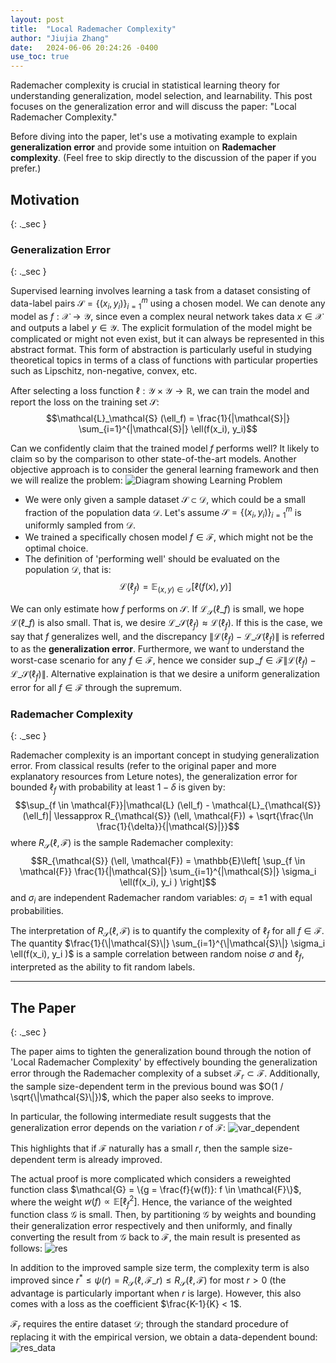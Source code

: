 ```yaml
---
layout: post
title:  "Local Rademacher Complexity"
author: "Jiujia Zhang"
date:   2024-06-06 20:24:26 -0400
use_toc: true
---
```


Rademacher complexity is crucial in statistical learning theory for understanding generalization, model selection, and learnability. This post focuses on the generalization error and will discuss the paper: "Local Rademacher Complexity."

Before diving into the paper, let's use a motivating example to explain **generalization error** and provide some intuition on **Rademacher complexity**. (Feel free to skip directly to the discussion of the paper if you prefer.)

<!-- ---
#### Table of Contents
- [Motivation](#motivation)
    - [Generalization Error](#generalization-error)
    - [Rademacher Complexity](#rademacher-complexity)
- [The Paper](#the-paper)

--- -->

## Motivation
{: ._sec }

### Generalization Error
{: ._sec }

Supervised learning involves learning a task from a dataset consisting of data-label pairs $\mathcal{S} = \{ (x_i, y_i) \}_{i=1}^{m}$ using a chosen model. We can denote any model as $f: \mathcal{X} \to \mathcal{Y}$, since even a complex neural network takes data $x \in \mathcal{X}$ and outputs a label $y \in \mathcal{Y}$. The explicit formulation of the model might be complicated or might not even exist, but it can always be represented in this abstract format. This form of abstraction is particularly useful in studying theoretical topics in terms of a class of functions with particular properties such as Lipschitz, non-negative, convex, etc.

After selecting a loss function $\ell: \mathcal{Y} \times \mathcal{Y} \to \mathbb{R}$, we can train the model and report the loss on the training set $\mathcal{S}$:
$$\mathcal{L}_\mathcal{S} (\ell_f) = \frac{1}{|\mathcal{S}|} \sum_{i=1}^{|\mathcal{S}|} \ell(f(x_i), y_i)$$

Can we confidently claim that the trained model $f$ performs well? It likely to claim so by the comparison to other state-of-the-art models. Another objective approach is to consider the general learning framework and then we will realize the problem:
![Diagram showing Learning Problem](../../../assets/images/20240604/full.png)
<!-- ![20240605_local](https://hackmd.io/_uploads/ryqx2t1BR.png) -->

- We were only given a sample dataset $\mathcal{S} \subset \mathcal{D}$, which could be a small fraction of the population data $\mathcal{D}$. Let's assume $\mathcal{S} = \{(x_i,y_i) \}_{i=1}^{m}$ is uniformly sampled from $\mathcal{D}$.
- We trained a specifically chosen model $f \in \mathcal{F}$, which might not be the optimal choice.
- The definition of 'performing well' should be evaluated on the population $\mathcal{D}$, that is:
$$\mathcal{L} (\ell_f) = \mathbb{E}_{(x,y) \in \mathcal{D}} [ \ell(f(x), y) ]$$

We can only estimate how $f$ performs on $\mathcal{S}$. If $\mathcal{L}_{\mathcal{S}} (\ell\_f)$ is small, we hope $\mathcal{L} (\ell\_f)$ is also small. That is, we desire $\mathcal{L}\_{\mathcal{S}} (\ell_f) \approx \mathcal{L} (\ell_f)$. If this is the case, we say that $f$ generalizes well, and the discrepancy $\|\mathcal{L} (\ell_f) - \mathcal{L}\_{\mathcal{S}} (\ell_f)\|$ is referred to as the **generalization error**. Furthermore, we want to understand the worst-case scenario for any $f \in \mathcal{F}$, hence we consider $\sup\_{f \in \mathcal{F}}\|\mathcal{L} (\ell_f) - \mathcal{L}\_{\mathcal{S}} (\ell_f)\|$. Alternative explaination is that we desire a uniform generalization error for all $f \in \mathcal{F}$ through the supremum.

### Rademacher Complexity
{: ._sec }

Rademacher complexity is an important concept in studying generalization error. From classical results (refer to the original paper and more explanatory resources from Leture notes), the generalization error for bounded $\ell_f$ with probability at least $1-\delta$ is given by:
$$\sup_{f \in \mathcal{F}}|\mathcal{L} (\ell_f) - \mathcal{L}_{\mathcal{S}} (\ell_f)| \lessapprox R_{\mathcal{S}} (\ell, \mathcal{F}) + \sqrt{\frac{\ln \frac{1}{\delta}}{|\mathcal{S}|}}$$
where $R_{\mathcal{S}} (\ell, \mathcal{F})$ is the sample Rademacher complexity:
$$R_{\mathcal{S}} (\ell, \mathcal{F}) = \mathbb{E}\left[ \sup_{f \in \mathcal{F}} \frac{1}{|\mathcal{S}|} \sum_{i=1}^{|\mathcal{S}|} \sigma_i \ell(f(x_i), y_i ) \right]$$
and $\sigma_i$ are independent Rademacher random variables: $\sigma_i = \pm 1$ with equal probabilities.

The interpretation of $R_{\mathcal{S}} (\ell, \mathcal{F})$ is to quantify the complexity of $\ell_f$ for all $f \in \mathcal{F}$. The quantity $\frac{1}{\|\mathcal{S}\|} \sum_{i=1}^{\|\mathcal{S}\|} \sigma_i \ell(f(x_i), y_i )$ is a sample correlation between random noise $\sigma$ and $\ell_f$, interpreted as the ability to fit random labels.

---

## The Paper
{: ._sec }

The paper aims to tighten the generalization bound through the notion of 'Local Rademacher Complexity' by effectively bounding the generalization error through the Rademacher complexity of a subset $\mathcal{F}_r \subset \mathcal{F}$. Additionally, the sample size-dependent term in the previous bound was $O(1 / \sqrt{\|\mathcal{S}\|})$, which the paper also seeks to improve.

In particular, the following intermediate result suggests that the generalization error depends on the variation $r$ of $\mathcal{F}$:
![var_dependent](../../../assets/images/20240604/var_dependent.png)
<!-- ![var_dependent](https://hackmd.io/_uploads/HkvOfVGBR.png) -->
This highlights that if $\mathcal{F}$ naturally has a small $r$, then the sample size-dependent term is already improved.

The actual proof is more complicated which considers a reweighted function class $\mathcal{G} = \{g = \frac{f}{w(f)}: f \in \mathcal{F}\}$, where the weight $w(f) \propto \mathbb{E} [\ell_f^2]$. Hence, the variance of the weighted function class $\mathcal{G}$ is small. Then, by partitioning $\mathcal{G}$ by weights and bounding their generalization error respectively and then uniformly, and finally converting the result from $\mathcal{G}$ back to $\mathcal{F}$, the main result is presented as follows:
![res](../../../assets/images/20240604/res.png)
<!-- ![res](https://hackmd.io/_uploads/Sy-n24fr0.png) -->

In addition to the improved sample size term, the complexity term is also improved since $r^{\ast} \le \psi(r) = R_{\mathcal{S}} (\ell, \mathcal{F}\_r) \le R_{\mathcal{S}} (\ell, \mathcal{F})$ for most $r > 0$ (the advantage is particularly important when $r$ is large). However, this also comes with a loss as the coefficient $\frac{K-1}{K} < 1$.

$\mathcal{F}_r$ requires the entire dataset $\mathcal{D}$; through the standard procedure of replacing it with the empirical version, we obtain a data-dependent bound:
![res_data](../../../assets/images/20240604/res_data.png)
<!-- ![res_data](https://hackmd.io/_uploads/HkjnnVMSC.png) -->


